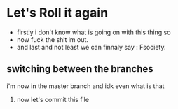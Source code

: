 # Let's Roll it again

- firstly i don't know what is going on with this thing so
- now fuck the shit im out.
- and last and not least we can finnaly say : Fsociety.

## switching between the branches
i'm now in the master branch and idk even what is that
1. now let's commit this file
